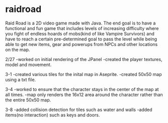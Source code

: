 # raidroad

Raid Road is a 2D video game made with Java. The end goal is to have a functional and fun game that includes levels of increasing difficulty where you fight of endless hoards of mobs(kind of like Vampire Survivors) and have to reach a certain pre-determined goal to pass the level while being able to get new items, gear and powerups from NPCs and other locations on the map. 

2/27
-worked on initial rendering of the JPanel
-created the player textures, model and movement.

3-1
-created various tiles for the inital map in Aseprite.
-created 50x50 map using a txt file. 

3-4
-worked to ensure that the character stays in the center of the map at all times.
-map only renders the 16x12 area around the character rather than the entire 50x50 map.

3-8
-added collision detection for tiles such as water and walls
-added items(no interaction) such as keys and doors. 

